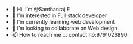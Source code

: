 - 👋 Hi, I’m @Santhanraj.E
- 👀 I’m interested in Full stack developer
- 🌱 I’m currently learning web development
- 💞️ I’m looking to collaborate on Web design
- 📫 How to reach me ... contact no:9791026890

<!---
SanthanrajE/SanthanrajE is a ✨ special ✨ repository because its `README.md` (this file) appears on your GitHub profile.
You can click the Preview link to take a look at your changes.
--->
